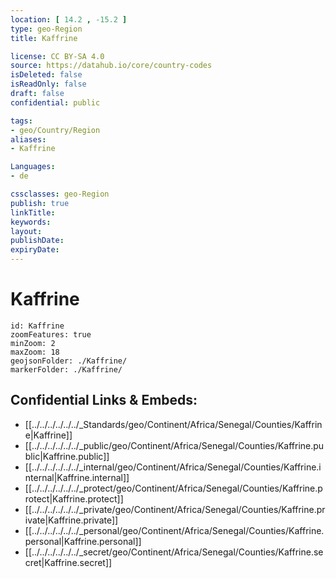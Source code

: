 ```yaml
---
location: [ 14.2 , -15.2 ] 
type: geo-Region
title: Kaffrine

license: CC BY-SA 4.0
source: https://datahub.io/core/country-codes
isDeleted: false
isReadOnly: false
draft: false
confidential: public

tags:
- geo/Country/Region
aliases:
- Kaffrine

Languages:
- de

cssclasses: geo-Region
publish: true
linkTitle: 
keywords: 
layout: 
publishDate: 
expiryDate: 
---
```


# Kaffrine

```leaflet
id: Kaffrine
zoomFeatures: true 
minZoom: 2 
maxZoom: 18
geojsonFolder: ./Kaffrine/
markerFolder: ./Kaffrine/
```


## Confidential Links & Embeds: 
- [[../../../../../../_Standards/geo/Continent/Africa/Senegal/Counties/Kaffrine|Kaffrine]] 
- [[../../../../../../_public/geo/Continent/Africa/Senegal/Counties/Kaffrine.public|Kaffrine.public]] 
- [[../../../../../../_internal/geo/Continent/Africa/Senegal/Counties/Kaffrine.internal|Kaffrine.internal]] 
- [[../../../../../../_protect/geo/Continent/Africa/Senegal/Counties/Kaffrine.protect|Kaffrine.protect]] 
- [[../../../../../../_private/geo/Continent/Africa/Senegal/Counties/Kaffrine.private|Kaffrine.private]] 
- [[../../../../../../_personal/geo/Continent/Africa/Senegal/Counties/Kaffrine.personal|Kaffrine.personal]] 
- [[../../../../../../_secret/geo/Continent/Africa/Senegal/Counties/Kaffrine.secret|Kaffrine.secret]] 

